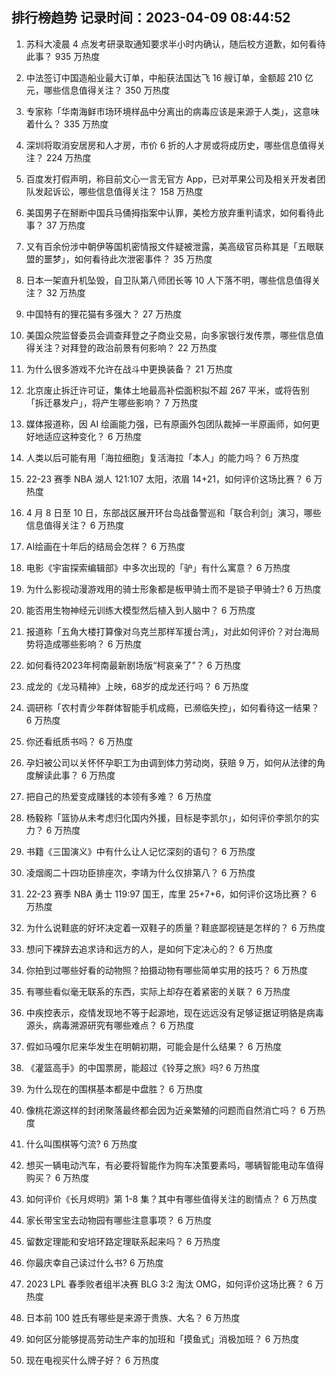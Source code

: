
## 排行榜趋势 记录时间：2023-04-09 08:44:52
  
  1. 苏科大凌晨 4 点发考研录取通知要求半小时内确认，随后校方道歉，如何看待此事？ 935 万热度
    
  2. 中法签订中国造船业最大订单，中船获法国达飞 16 艘订单，金额超 210 亿元，哪些信息值得关注？ 350 万热度
    
  3. 专家称「华南海鲜市场环境样品中分离出的病毒应该是来源于人类」，这意味着什么？ 335 万热度
    
  4. 深圳将取消安居房和人才房，市价 6 折的人才房或将成历史，哪些信息值得关注？ 224 万热度
    
  5. 百度发打假声明，称目前文心一言无官方 App，已对苹果公司及相关开发者团队发起诉讼，哪些信息值得关注？ 158 万热度
    
  6. 美国男子在掰断中国兵马俑拇指案中认罪，美检方放弃重判请求，如何看待此事？ 37 万热度
    
  7. 又有百余份涉中朝伊等国机密情报文件疑被泄露，美高级官员称其是「五眼联盟的噩梦」，如何看待此次泄密事件？ 35 万热度
    
  8. 日本一架直升机坠毁，自卫队第八师团长等 10 人下落不明，哪些信息值得关注？ 32 万热度
    
  9. 中国特有的狸花猫有多强大？ 27 万热度
    
  10. 美国众院监督委员会调查拜登之子商业交易，向多家银行发传票，哪些信息值得关注？对拜登的政治前景有何影响？ 22 万热度
    
  11. 为什么很多游戏不允许在战斗中更换装备？ 21 万热度
    
  12. 北京废止拆迁许可证，集体土地最高补偿面积拟不超 267 平米，或将告别「拆迁暴发户」，将产生哪些影响？ 7 万热度
    
  13. 媒体报道称，因 AI 绘画能力强，已有原画外包团队裁掉一半原画师，如何更好地适应这种变化？ 6 万热度
    
  14. 人类以后可能有用「海拉细胞」复活海拉「本人」的能力吗？ 6 万热度
    
  15. 22-23 赛季 NBA 湖人 121:107 太阳，浓眉 14+21，如何评价这场比赛？ 6 万热度
    
  16. 4 月 8 日至 10 日，东部战区展开环台岛战备警巡和「联合利剑」演习，哪些信息值得关注？ 6 万热度
    
  17. AI绘画在十年后的结局会怎样？ 6 万热度
    
  18. 电影《宇宙探索编辑部》中多次出现的「驴」有什么寓意？ 6 万热度
    
  19. 为什么影视动漫游戏用的骑士形象都是板甲骑士而不是锁子甲骑士? 6 万热度
    
  20. 能否用生物神经元训练大模型然后植入到人脑中？ 6 万热度
    
  21. 报道称「五角大楼打算像对乌克兰那样军援台湾」，对此如何评价？对台海局势将造成哪些影响？ 6 万热度
    
  22. 如何看待2023年柯南最新剧场版“柯哀亲了”？ 6 万热度
    
  23. 成龙的《龙马精神》上映，68岁的成龙还行吗？ 6 万热度
    
  24. 调研称「农村青少年群体智能手机成瘾，已濒临失控」，如何看待这一结果？ 6 万热度
    
  25. 你还看纸质书吗？ 6 万热度
    
  26. 孕妇被公司以关怀怀孕职工为由调到体力劳动岗，获赔 9 万，如何从法律的角度解读此事？ 6 万热度
    
  27. 把自己的热爱变成赚钱的本领有多难？ 6 万热度
    
  28. 杨毅称「篮协从未考虑归化国内外援，目标是李凯尔」，如何评价李凯尔的实力？ 6 万热度
    
  29. 书籍《三国演义》中有什么让人记忆深刻的语句？ 6 万热度
    
  30. 凌烟阁二十四功臣排座次，李靖为什么仅排第八？ 6 万热度
    
  31. 22-23 赛季 NBA 勇士 119:97 国王，库里 25+7+6，如何评价这场比赛？ 6 万热度
    
  32. 为什么说鞋底的好坏决定着一双鞋子的质量？鞋底鄙视链是怎样的？ 6 万热度
    
  33. 想问下裸辞去追求诗和远方的人，是如何下定决心的？ 6 万热度
    
  34. 你拍到过哪些好看的动物照？拍摄动物有哪些简单实用的技巧？ 6 万热度
    
  35. 有哪些看似毫无联系的东西，实际上却存在着紧密的关联？ 6 万热度
    
  36. 中疾控表示，疫情发现地不等于起源地，现在远远没有足够证据证明貉是病毒源头，病毒溯源研究有哪些难点？ 6 万热度
    
  37. 假如马嘎尔尼来华发生在明朝初期，可能会是什么结果？ 6 万热度
    
  38. 《灌篮高手》的中国票房，能超过《铃芽之旅》吗? 6 万热度
    
  39. 为什么现在的围棋基本都是中盘胜？ 6 万热度
    
  40. 像桃花源这样的封闭聚落最终都会因为近亲繁殖的问题而自然消亡吗？ 6 万热度
    
  41. 什么叫围棋等勺流? 6 万热度
    
  42. 想买一辆电动汽车，有必要将智能作为购车决策要素吗，哪辆智能电动车值得购买？ 6 万热度
    
  43. 如何评价《长月烬明》第 1-8 集？其中有哪些值得关注的剧情点？ 6 万热度
    
  44. 家长带宝宝去动物园有哪些注意事项？ 6 万热度
    
  45. 留数定理能和安培环路定理联系起来吗？ 6 万热度
    
  46. 你最庆幸自己读过什么书? 6 万热度
    
  47. 2023 LPL 春季败者组半决赛 BLG 3:2 淘汰 OMG，如何评价这场比赛？ 6 万热度
    
  48. 日本前 100 姓氏有哪些是来源于贵族、大名？ 6 万热度
    
  49. 如何区分能够提高劳动生产率的加班和「摸鱼式」消极加班？ 6 万热度
    
  50. 现在电视买什么牌子好？ 6 万热度
    
